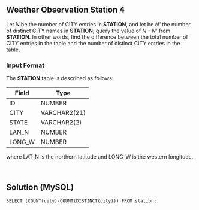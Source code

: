 [comment]: <> (Written: 23-Mar-2020)

## Weather Observation Station 4
Let _N_ be the number of CITY entries in **STATION**, and let be _N'_ the number of distinct CITY names in **STATION**; query the value of _N - N'_ from **STATION**. 
In other words, find the difference between the total number of CITY entries in the table and the number of distinct CITY entries in the table.

### Input Format
The **STATION** table is described as follows:

| Field  | Type         |
|--------|--------------|
| ID     | NUMBER       |
| CITY   | VARCHAR2(21) |
| STATE  | VARCHAR2(2)  |
| LAN_N  | NUMBER       |
| LONG_W | NUMBER       |

where LAT_N is the northern latitude and LONG_W is the western longitude.

&nbsp;
## Solution (MySQL)
```
SELECT (COUNT(city)-COUNT(DISTINCT(city))) FROM station;
```